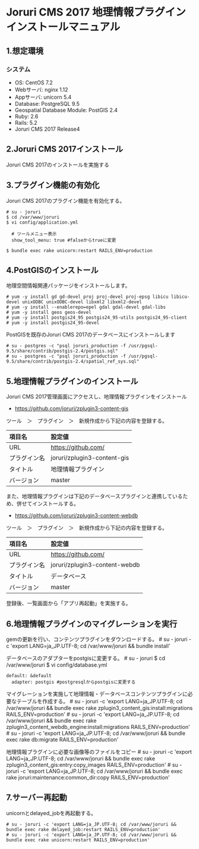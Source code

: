 # Joruri CMS 2017 地理情報プラグイン インストールマニュアル

## 1.想定環境

### システム

* OS: CentOS 7.2
* Webサーバ: nginx 1.12
* Appサーバ: unicorn 5.4
* Database: PostgreSQL 9.5
* Geospatial Database Module: PostGIS 2.4
* Ruby: 2.6
* Rails: 5.2
* Joruri CMS 2017 Release4

## 2.Joruri CMS 2017インストール

Joruri CMS 2017のインストールを実施する

## 3.プラグイン機能の有効化

Joruri CMS 2017のプラグイン機能を有効化する。

    # su - joruri
    $ cd /var/www/joruri
    $ vi config/application.yml
```
  # ツールメニュー表示
  show_tool_menu: true #falseからtrueに変更
```
    $ bundle exec rake unicorn:restart RAILS_ENV=production

## 4.PostGISのインストール
地理空間情報関連パッケージをインストールします。

    # yum -y install gd gd-devel proj proj-devel proj-epsg libicu libicu-devel unixODBC unixODBC-devel libxml2 libxml2-devel
    # yum -y install --enablerepo=epel gdal gdal-devel gdal-libs
    # yum -y install geos geos-devel
    # yum -y install postgis24_95 postgis24_95-utils postgis24_95-client
    # yum -y install postgis24_95-devel

PostGISを既存のJoruri CMS 2017のデータベースにインストールします

    # su - postgres -c "psql joruri_production -f /usr/pgsql-9.5/share/contrib/postgis-2.4/postgis.sql"
    # su - postgres -c "psql joruri_production -f /usr/pgsql-9.5/share/contrib/postgis-2.4/spatial_ref_sys.sql"

## 5.地理情報プラグインのインストール

Joruri CMS 2017管理画面にアクセスし、地理情報プラグインをインストール

* https://github.com/joruri/zplugin3-content-gis

ツール　＞　プラグイン　＞　新規作成から下記の内容を登録する。

|項目名|設定値|
|:----------|:---------------|
|URL|https://github.com/|
|プラグイン名|joruri/zplugin3-content-gis|
|タイトル|地理情報プラグイン|
|バージョン|master|

また、地理情報プラグインは下記のデータベースプラグインと連携しているため、併せてインストールする。

* https://github.com/joruri/zplugin3-content-webdb

ツール　＞　プラグイン　＞　新規作成から下記の内容を登録する。

|項目名|設定値|
|:----------|:---------------|
|URL|https://github.com/|
|プラグイン名|joruri/zplugin3-content-webdb|
|タイトル|データベース|
|バージョン|master|

登録後、一覧画面から「アプリ再起動」を実施する。

## 6.地理情報プラグインのマイグレーションを実行

gemの更新を行い、コンテンツプラグインをダウンロードする。
    # su - joruri -c 'export LANG=ja_JP.UTF-8; cd /var/www/joruri && bundle install'

データベースのアダプターをpostgisに変更する。
    # su - joruri
    $ cd /var/www/joruri
    $ vi config/database.yml
```
default: &default
  adapter: postgis #postgresqlからpostgisに変更する
```

マイグレーションを実施して地理情報・データベースコンテンツプラグインに必要なテーブルを作成する。
    # su - joruri -c 'export LANG=ja_JP.UTF-8; cd /var/www/joruri && bundle exec rake zplugin3_content_gis:install:migrations RAILS_ENV=production'
    # su - joruri -c 'export LANG=ja_JP.UTF-8; cd /var/www/joruri && bundle exec rake zplugin3_content_webdb_engine:install:migrations RAILS_ENV=production'
    # su - joruri -c 'export LANG=ja_JP.UTF-8; cd /var/www/joruri && bundle exec rake db:migrate RAILS_ENV=production'

地理情報プラグインに必要な画像等のファイルをコピー
    # su - joruri -c 'export LANG=ja_JP.UTF-8; cd /var/www/joruri && bundle exec rake zplugin3_content_gis:entry:copy_images RAILS_ENV=production'
    # su - joruri -c 'export LANG=ja_JP.UTF-8; cd /var/www/joruri && bundle exec rake joruri:maintenance:common_dir:copy RAILS_ENV=production'

## 7.サーバー再起動

unicornとdelayed_jobを再起動する。

    # su - joruri -c 'export LANG=ja_JP.UTF-8; cd /var/www/joruri && bundle exec rake delayed_job:restart RAILS_ENV=production'
    # su - joruri -c 'export LANG=ja_JP.UTF-8; cd /var/www/joruri && bundle exec rake unicorn:restart RAILS_ENV=production'

